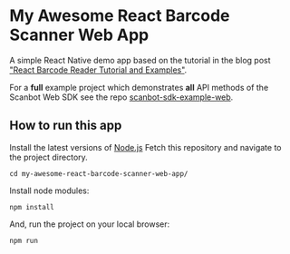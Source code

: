 # My Awesome React Barcode Scanner Web App

A simple React Native demo app based on the tutorial in the blog post 
["React Barcode Reader Tutorial and Examples"](https://scanbot.io/blog/react-barcode-reader-tutorial/).

For a **full** example project which demonstrates **all** API methods of the Scanbot Web SDK
see the repo [scanbot-sdk-example-web](https://github.com/doo/scanbot-sdk-example-web).

## How to run this app

Install the latest versions of [Node.js](https://nodejs.org) 
Fetch this repository and navigate to the project directory.

```
cd my-awesome-react-barcode-scanner-web-app/
```

Install node modules:

```
npm install
```
And, run the project on your local browser:
```
npm run
```

